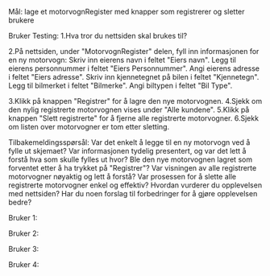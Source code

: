 Mål:
lage et motorvognRegister med knapper som registrerer og sletter brukere


Bruker Testing:
1.Hva tror du nettsiden skal brukes til?


2.På nettsiden, under "MotorvognRegister" delen, fyll inn informasjonen for en ny motorvogn:
Skriv inn eierens navn i feltet "Eiers navn".
Legg til eierens personnummer i feltet "Eiers Personnummer".
Angi eierens adresse i feltet "Eiers adresse".
Skriv inn kjennetegnet på bilen i feltet "Kjennetegn".
Legg til bilmerket i feltet "Bilmerke".
Angi biltypen i feltet "Bil Type".

3.Klikk på knappen "Registrer" for å lagre den nye motorvognen.
4.Sjekk om den nylig registrerte motorvognen vises under "Alle kundene".
5.Klikk på knappen "Slett registrerte" for å fjerne alle registrerte motorvogner.
6.Sjekk om listen over motorvogner er tom etter sletting.




Tilbakemeldingsspørsål:
Var det enkelt å legge til en ny motorvogn ved å fylle ut skjemaet?
Var informasjonen tydelig presentert, og var det lett å forstå hva som skulle fylles ut hvor?
Ble den nye motorvognen lagret som forventet etter å ha trykket på "Registrer"?
Var visningen av alle registrerte motorvogner nøyaktig og lett å forstå?
Var prosessen for å slette alle registrerte motorvogner enkel og effektiv?
Hvordan vurderer du opplevelsen med nettsiden?
Har du noen forslag til forbedringer for å gjøre opplevelsen bedre?


Bruker 1:








Bruker 2:







Bruker 3:






Bruker 4:
